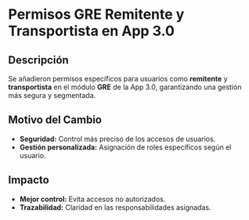 # Permisos GRE Remitente y Transportista en App 3.0

## Descripción  
Se añadieron permisos específicos para usuarios como **remitente** y **transportista** en el módulo **GRE** de la App 3.0, garantizando una gestión más segura y segmentada.

## Motivo del Cambio  
- **Seguridad:** Control más preciso de los accesos de usuarios.  
- **Gestión personalizada:** Asignación de roles específicos según el usuario.

## Impacto  
- **Mejor control:** Evita accesos no autorizados.  
- **Trazabilidad:** Claridad en las responsabilidades asignadas.
